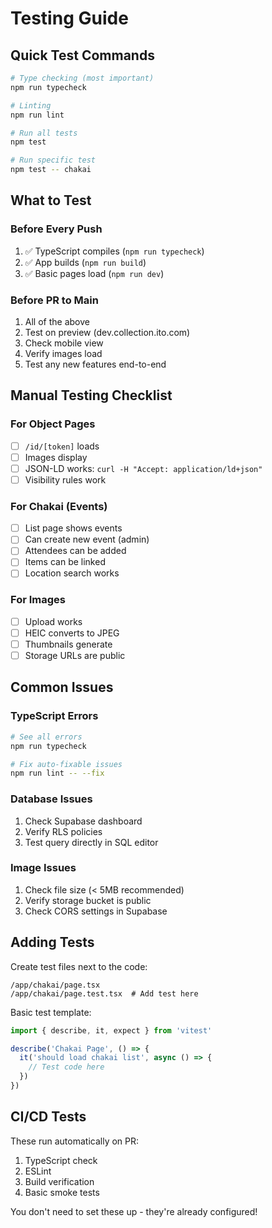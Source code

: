 # Testing Guide

## Quick Test Commands

```bash
# Type checking (most important)
npm run typecheck

# Linting
npm run lint

# Run all tests
npm test

# Run specific test
npm test -- chakai
```

## What to Test

### Before Every Push
1. ✅ TypeScript compiles (`npm run typecheck`)
2. ✅ App builds (`npm run build`)
3. ✅ Basic pages load (`npm run dev`)

### Before PR to Main
1. All of the above
2. Test on preview (dev.collection.ito.com)
3. Check mobile view
4. Verify images load
5. Test any new features end-to-end

## Manual Testing Checklist

### For Object Pages
- [ ] `/id/[token]` loads
- [ ] Images display
- [ ] JSON-LD works: `curl -H "Accept: application/ld+json"`
- [ ] Visibility rules work

### For Chakai (Events)
- [ ] List page shows events
- [ ] Can create new event (admin)
- [ ] Attendees can be added
- [ ] Items can be linked
- [ ] Location search works

### For Images
- [ ] Upload works
- [ ] HEIC converts to JPEG
- [ ] Thumbnails generate
- [ ] Storage URLs are public

## Common Issues

### TypeScript Errors
```bash
# See all errors
npm run typecheck

# Fix auto-fixable issues
npm run lint -- --fix
```

### Database Issues
1. Check Supabase dashboard
2. Verify RLS policies
3. Test query directly in SQL editor

### Image Issues
1. Check file size (< 5MB recommended)
2. Verify storage bucket is public
3. Check CORS settings in Supabase

## Adding Tests

Create test files next to the code:
```
/app/chakai/page.tsx
/app/chakai/page.test.tsx  # Add test here
```

Basic test template:
```typescript
import { describe, it, expect } from 'vitest'

describe('Chakai Page', () => {
  it('should load chakai list', async () => {
    // Test code here
  })
})
```

## CI/CD Tests

These run automatically on PR:
1. TypeScript check
2. ESLint
3. Build verification
4. Basic smoke tests

You don't need to set these up - they're already configured!
